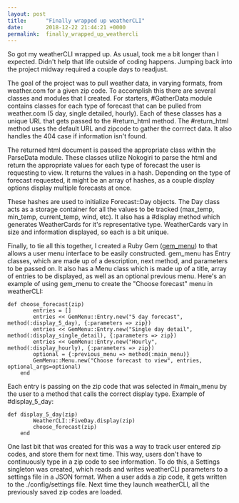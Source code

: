 ```yaml
---
layout: post
title:      "Finally wrapped up weatherCLI"
date:       2018-12-22 21:44:21 +0000
permalink:  finally_wrapped_up_weathercli
---
```



So got my weatherCLI wrapped up.  As usual, took me a bit longer than I expected. Didn't help that life outside of coding happens. Jumping back into the project midway required a couple days to readjust.

The goal of the project was to pull weather data, in varying formats, from weather.com for a given zip code. To accomplish this there are several classes and modules that I created. For starters, #GatherData module contains classes for each type of forecast that can be pulled from weather.com (5 day, single detailed, hourly). Each of these classes has a unique URL that gets passed to the #return_html method. The #return_html method uses the default URL and zipcode to gather the corrrect data. It also handles the 404 case if information isn't found.

The returned html document is passed the appropriate class within the ParseData module. These classes utilize Nokogiri to parse the html and return the appropriate values for each type of forecast the user is requesting to view. It returns the values in a hash. Depending on the type of forecast requested, it might be an array of hashes, as a couple display options display multiple forecasts at once.

These hashes are used to initialize Forecast::Day objects. The Day class acts as a storage container for all the values to be tracked (max_temp, min_temp, current_temp, wind, etc). It also has a #display method which generates WeatherCards for it's representative type. WeatherCards vary in size and information displayed, so each is a bit unique.

Finally, to tie all this together, I created a Ruby Gem ([gem_menu](https://rubygems.org/gems/gem_menu)) to that allows a user menu interface to be easily constructed. gem_menu has Entry classes, which are made up of a description, next method, and parameters to be passed on. It also has a Menu class which is made up of a title, array of entries to be displayed, as well as an optional previous menu. Here's an example of using gem_menu to create the "Choose forecast" menu in weatherCLI:

```
def choose_forecast(zip)
        entries = []
        entries << GemMenu::Entry.new("5 day forecast", method(:display_5_day), {:parameters => zip})
        entries << GemMenu::Entry.new("Single day detail", method(:display_single_detail), {:parameters => zip})
        entries << GemMenu::Entry.new("Hourly", method(:display_hourly), {:parameters => zip})
        optional = {:previous_menu => method(:main_menu)}
        GemMenu::Menu.new("Choose forecast to view", entries, optional_args=optional)
    end

```

Each entry is passing on the zip code that was selected in #main_menu by the user to a method that calls the correct display type. Example of #display_5_day:

```
def display_5_day(zip)
        WeatherCLI::FiveDay.display(zip)
        choose_forecast(zip)
    end

```

One last bit that was created for this was a way to track user entered zip codes, and store them for next time. This way, users don't have to continuously type in a zip code to see information. To do this, a Settings singleton was created, which reads and writes weatherCLI parameters to a settings file in a JSON format. When a user adds a zip code, it gets written to the ./config/settings file. Next time they launch weatherCLI, all the previously saved zip codes are loaded.
